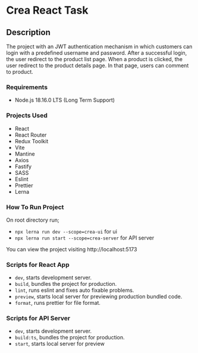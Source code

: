 # Crea React Task

## Description

The project with an JWT authentication mechanism in which customers can login with a
predefined username and password. After a successful login, the user redirect to the
product list page. When a product is clicked, the user redirect to the product details
page. In that page, users can comment to product.


### Requirements

- Node.js 18.16.0 LTS (Long Term Support)

### Projects Used

- React
- React Router
- Redux Toolkit
- Vite
- Mantine
- Axios
- Fastify
- SASS
- Eslint
- Prettier
- Lerna

### How To Run Project

On root directory run;

- `npx lerna run dev --scope=crea-ui` for ui
- `npx lerna run start --scope=crea-server` for API server

You can view the project visiting http://localhost:5173 

### Scripts for React App

- `dev`, starts development server.
- `build`, bundles the project for production.
- `lint`, runs eslint and fixes auto fixable problems.
- `preview`, starts local server for previewing production bundled code.
- `format`, runs prettier for file format.

### Scripts for API Server

- `dev`, starts development server.
- `build:ts`, bundles the project for production.
- `start`, starts local server for preview
